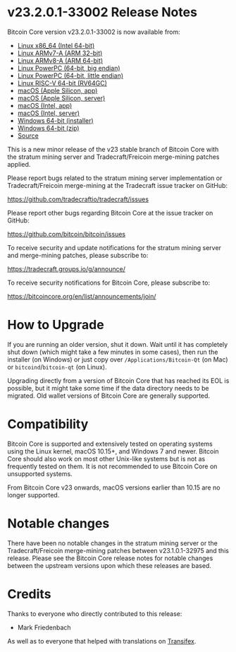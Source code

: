 v23.2.0.1-33002 Release Notes
=============================

Bitcoin Core version v23.2.0.1-33002 is now available from:

  * [Linux x86_64 (Intel 64-bit)](https://s3.amazonaws.com/in.freico.stable/bitcoin-v23.2.0.1-33002-x86_64-linux-gnu.tar.gz)
  * [Linux ARMv7-A (ARM 32-bit)](https://s3.amazonaws.com/in.freico.stable/bitcoin-v23.2.0.1-33002-arm-linux-gnueabihf.tar.gz)
  * [Linux ARMv8-A (ARM 64-bit)](https://s3.amazonaws.com/in.freico.stable/bitcoin-v23.2.0.1-33002-aarch64-linux-gnu.tar.gz)
  * [Linux PowerPC (64-bit, big endian)](https://s3.amazonaws.com/in.freico.stable/bitcoin-v23.2.0.1-33002-powerpc64-linux-gnu.tar.gz)
  * [Linux PowerPC (64-bit, little endian)](https://s3.amazonaws.com/in.freico.stable/bitcoin-v23.2.0.1-33002-powerpc64le-linux-gnu.tar.gz)
  * [Linux RISC-V 64-bit (RV64GC)](https://s3.amazonaws.com/in.freico.stable/bitcoin-v23.2.0.1-33002-riscv64-linux-gnu.tar.gz)
  * [macOS (Apple Silicon, app)](https://s3.amazonaws.com/in.freico.stable/bitcoin-v23.2.0.1-33002-arm64-apple-darwin.dmg)
  * [macOS (Apple Silicon, server)](https://s3.amazonaws.com/in.freico.stable/bitcoin-v23.2.0.1-33002-arm64-apple-darwin.tar.gz)
  * [macOS (Intel, app)](https://s3.amazonaws.com/in.freico.stable/bitcoin-v23.2.0.1-33002-x86_64-apple-darwin.dmg)
  * [macOS (Intel, server)](https://s3.amazonaws.com/in.freico.stable/bitcoin-v23.2.0.1-33002-x86_64-apple-darwin.tar.gz)
  * [Windows 64-bit (installer)](https://s3.amazonaws.com/in.freico.stable/bitcoin-v23.2.0.1-33002-win64-setup.exe)
  * [Windows 64-bit (zip)](https://s3.amazonaws.com/in.freico.stable/bitcoin-v23.2.0.1-33002-win64.zip)
  * [Source](https://github.com/tradecraftio/tradecraft/archive/bitcoin-v23.2.0.1-33002.zip)

This is a new minor release of the v23 stable branch of Bitcoin Core with the
stratum mining server and Tradecraft/Freicoin merge-mining patches applied.

Please report bugs related to the stratum mining server implementation or
Tradecraft/Freicoin merge-mining at the Tradecraft issue tracker on GitHub:

  <https://github.com/tradecraftio/tradecraft/issues>

Please report other bugs regarding Bitcoin Core at the issue tracker on GitHub:

  <https://github.com/bitcoin/bitcoin/issues>

To receive security and update notifications for the stratum mining server and
merge-mining patches, please subscribe to:

  <https://tradecraft.groups.io/g/announce/>

To receive security notifications for Bitcoin Core, please subscribe to:

  <https://bitcoincore.org/en/list/announcements/join/>

How to Upgrade
==============

If you are running an older version, shut it down.  Wait until it has completely
shut down (which might take a few minutes in some cases), then run the installer
(on Windows) or just copy over `/Applications/Bitcoin-Qt` (on Mac) or
`bitcoind`/`bitcoin-qt` (on Linux).

Upgrading directly from a version of Bitcoin Core that has reached its EOL is
possible, but it might take some time if the data directory needs to be
migrated.  Old wallet versions of Bitcoin Core are generally supported.

Compatibility
=============

Bitcoin Core is supported and extensively tested on operating systems using the
Linux kernel, macOS 10.15+, and Windows 7 and newer.  Bitcoin Core should also
work on most other Unix-like systems but is not as frequently tested on them.
It is not recommended to use Bitcoin Core on unsupported systems.

From Bitcoin Core v23 onwards, macOS versions earlier than 10.15 are no longer
supported.

Notable changes
===============

There have been no notable changes in the stratum mining server or the
Tradecraft/Freicoin merge-mining patches between v23.1.0.1-32975 and this
release.  Please see the Bitcoin Core release notes for notable changes between
the upstream versions upon which these releases are based.

Credits
=======

Thanks to everyone who directly contributed to this release:

- Mark Friedenbach

As well as to everyone that helped with translations on
[Transifex](https://www.transifex.com/tradecraft/freicoin-1/).
